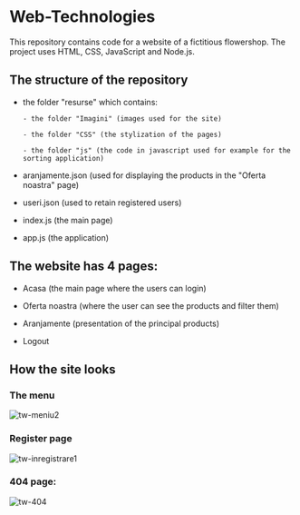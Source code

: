 # Web-Technologies

This repository contains code for a website of a fictitious flowershop. The project uses HTML, CSS, JavaScript and Node.js.

## The structure of the repository
- the folder "resurse" which contains:

      - the folder "Imagini" (images used for the site)
      
      - the folder "CSS" (the stylization of the pages)
      
      - the folder "js" (the code in javascript used for example for the sorting application)
      
- aranjamente.json (used for displaying the products in the "Oferta noastra" page)
- useri.json (used to retain registered users)
- index.js (the main page)
- app.js (the application)

## The website has 4 pages:

- Acasa (the main page where the users can login)

- Oferta noastra (where the user can see the products and filter them)

- Aranjamente (presentation of the principal products)

- Logout

## How the site looks

### The menu
![tw-meniu2](https://user-images.githubusercontent.com/49486605/75121168-3dccb680-569a-11ea-96ec-7512e4adb83c.PNG)

### Register page
![tw-inregistrare1](https://user-images.githubusercontent.com/49486605/75121192-7ff5f800-569a-11ea-9c2c-b2fd028494f1.PNG)

### 404 page:
![tw-404](https://user-images.githubusercontent.com/49486605/75121115-b717d980-5699-11ea-865c-bcbfe4018c3b.PNG)
